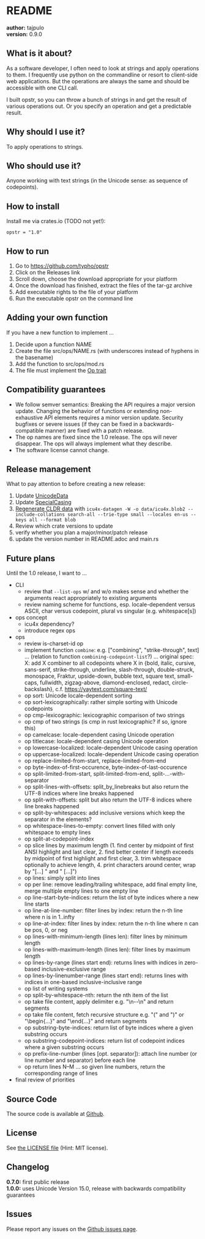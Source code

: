 # README

**author:** tajpulo <br/>
**version:** 0.9.0

## What is it about?

As a software developer, I often need to look at strings and apply operations to them.
I frequently use python on the commandline or resort to client-side web applications.
But the operations are always the same and should be accessible with one CLI call.

I built opstr, so you can throw a bunch of strings in and get the result of various operations out.
Or you specify an operation and get a predictable result.

## Why should I use it?

To apply operations to strings.

## Who should use it?

Anyone working with text strings (in the Unicode sense: as sequence of codepoints).

## How to install

Install me via crates.io (TODO not yet!):

```
opstr = "1.0"
```

## How to run

1. Go to https://github.com/typho/opstr
2. Click on the Releases link
3. Scroll down, choose the download appropriate for your platform
4. Once the download has finished, extract the files of the tar-gz archive
5. Add executable rights to the file of your platform
6. Run the executable opstr on the command line

## Adding your own function

If you have a new function to implement …

1. Decide upon a function NAME
2. Create the file src/ops/NAME.rs (with underscores instead of hyphens in the basename)
4. Add the function to src/ops/mod.rs
5. The file must implement the [Op trait](src/ops/traits.rs)

## Compatibility guarantees

* We follow semver semantics: Breaking the API requires a major version update. Changing the behavior of functions or extending non-exhaustive API elements requires a minor version update. Security bugfixes or severe issues (if they can be fixed in a backwards-compatible manner) are fixed with a patch release.
* The op names are fixed since the 1.0 release. The ops will never disappear. The ops will always implement what they describe.
* The software license cannot change.

## Release management

What to pay attention to before creating a new release:

1. Update [UnicodeData](https://www.unicode.org/Public/UCD/latest/ucd/UnicodeData.txt)
2. Update [SpecialCasing](https://www.unicode.org/Public/UCD/latest/ucd/SpecialCasing.txt)
3. [Regenerate CLDR data](https://github.com/unicode-org/icu4x/blob/main/tutorials/data_management.md) with `icu4x-datagen -W -o data/icu4x.blob2 --include-collations search-all --trie-type small --locales en-us --keys all --format blob`
3. Review which crate versions to update
4. verify whether you plan a major/minor/patch release
5. update the version number in README.adoc and main.rs

## Future plans

Until the 1.0 release, I want to …

* CLI
    * review that `--list-ops` w/ and w/o makes sense and whether the arguments react appropriately to existing arguments
    * review naming scheme for functions, esp. locale-dependent versus ASCII, char versus codepoint, plural vs singular (e.g. whitespace[s])
* ops concept
    * icu4x dependency?
    * introduce regex ops
* ops
    * review is-charset-id op
    * implement function `combine`: e.g. ["combining", "strike-through", text] … (relation to function `combining-codepoint-list`?) … original spec: X: add X combiner to all codepoints where X in {bold, italic, cursive, sans-serif, strike-through, underline, slash-through, double-struck, monospace, Fraktur, upside-down, bubble text, square text, small-caps, fullwidth, zigzag-above, diamond-enclosed, redact, circle-backslash}, c.f. https://yaytext.com/square-text/
    * op sort: Unicode locale-dependent sorting
    * op sort-lexicographically: rather simple sorting with Unicode codepoints
    * op cmp-lexicographic: lexicographic comparison of two strings
    * op cmp of two strings (is cmp in rust lexicographic? if so, ignore this)
    * op camelcase: locale-dependent casing Unicode operation
    * op titlecase: locale-dependent casing Unicode operation
    * op lowercase-localized: locale-dependent Unicode casing operation
    * op uppercase-localized: locale-dependent Unicode casing operation
    * op replace-limited-from-start, replace-limited-from-end
    * op byte-index-of-first-occurence, byte-index-of-last-occurence
    * op split-limited-from-start, split-limited-from-end, split-…-with-separator
    * op split-lines-with-offsets: split_by_linebreaks but also return the UTF-8 indices where line breaks happened
    * op split-with-offsets: split but also return the UTF-8 indices where line breaks happened
    * op split-by-whitespaces: add inclusive versions which keep the separator in the elements?
    * op whitespace-lines-to-empty: convert lines filled with only whitespace to empty lines
    * op split-at-codepoint-index
    * op slice lines by maximum length (1. find center by midpoint of first ANSI highlight and last clear, 2. find better center if length exceeds by midpoint of first highlight and first clear, 3. trim whitespace optionally to achieve length, 4. print characters around center, wrap by "[…] " and " […]")
    * op lines: simply split into lines
    * op per line: remove leading/trailing whitespace, add final empty line, merge multiple empty lines to one empty line
    * op line-start-byte-indices: return the list of byte indices where a new line starts
    * op line-at-line-number: filter lines by index: return the n-th line where n is in 1..infty
    * op line-at-index: filter lines by index: return the n-th line where n can be pos, 0, or neg
    * op lines-with-minimum-length (lines len): filter lines by minimum length
    * op lines-with-maximum-length (lines len): filter lines by maximum length
    * op lines-by-range (lines start end): returns lines with indices in zero-based inclusive-exclusive range
    * op lines-by-linenumber-range (lines start end): returns lines with indices in one-based inclusive-inclusive range
    * op list of writing systems
    * op split-by-whitespace-nth: return the nth item of the list
    * op take file content, apply delimiter e.g. "\n--\n" and return segments
    * op take file content, fetch recursive structure e.g. "(" and ")" or "\begin{…}" and "\end{…}" and return segments
    * op substring-byte-indices: return list of byte indices where a given substring occurs
    * op substring-codepoint-indices: return list of codepoint indices where a given substring occurs
    * op prefix-line-number (lines [opt. separator]): attach line number (or line number and separator) before each line
    * op return lines N–M … so given line numbers, return the corresponding range of lines
* final review of priorities

## Source Code

The source code is available at [Github](https://github.com/typho/opstr).

## License

See [the LICENSE file](LICENSE) (Hint: MIT license).

## Changelog

**0.7.0:** first public release <br/>
**1.0.0:** uses Unicode Version 15.0, release with backwards compatibility guarantees

## Issues

Please report any issues on the [Github issues page](https://github.com/typho/opstr/issues).
